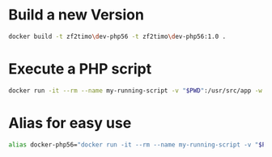 # Build a new Version
```bash
docker build -t zf2timo\dev-php56 -t zf2timo\dev-php56:1.0 .  
```

# Execute a PHP script
```bash
docker run -it --rm --name my-running-script -v "$PWD":/usr/src/app -w /usr/src/app zf2timo\dev-php56 php your-script.php
```

# Alias for easy use
```bash
alias docker-php56="docker run -it --rm --name my-running-script -v "$PWD":/usr/src/app -w /usr/src/app zf2timo\dev-php56 php $@"
```